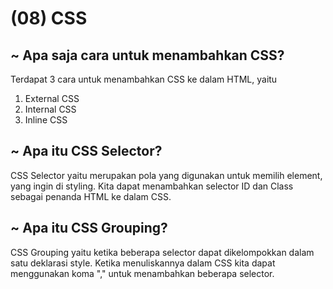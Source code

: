 # (08) CSS

## ~ Apa saja cara untuk menambahkan CSS?

Terdapat 3 cara untuk menambahkan CSS ke dalam HTML, yaitu

1. External CSS
2. Internal CSS
3. Inline CSS

## ~ Apa itu CSS Selector?

CSS Selector yaitu merupakan pola yang digunakan untuk memilih element, yang ingin di styling. Kita dapat menambahkan selector ID dan Class sebagai penanda HTML ke dalam CSS.

## ~ Apa itu CSS Grouping?

CSS Grouping yaitu ketika beberapa selector dapat dikelompokkan dalam satu deklarasi style. Ketika menuliskannya dalam CSS kita dapat menggunakan koma "," untuk menambahkan beberapa selector.
